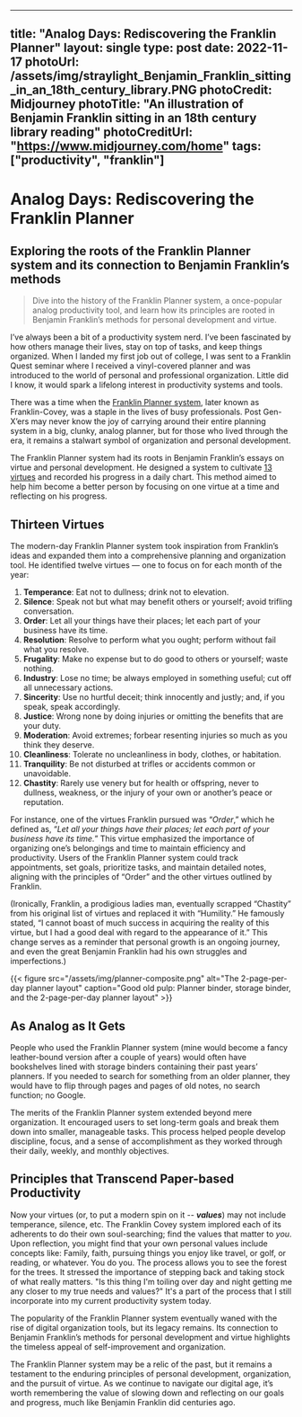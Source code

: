 
---
title: "Analog Days: Rediscovering the Franklin Planner"
layout: single
type: post
date: 2022-11-17
photoUrl: /assets/img/straylight_Benjamin_Franklin_sitting_in_an_18th_century_library.PNG
photoCredit: Midjourney
photoTitle: "An illustration of Benjamin Franklin sitting in an 18th century library reading"
photoCreditUrl: "https://www.midjourney.com/home"
tags: ["productivity", "franklin"]
---

# Analog Days: Rediscovering the Franklin Planner
## Exploring the roots of the Franklin Planner system and its connection to Benjamin Franklin’s methods

> Dive into the history of the Franklin Planner system, a once-popular analog productivity tool, and learn how its principles are rooted in Benjamin Franklin’s methods for personal development and virtue.

I’ve always been a bit of a productivity system nerd. I’ve been fascinated by how others manage their lives, stay on top of tasks, and keep things organized. When I landed my first job out of college, I was sent to a Franklin Quest seminar where I received a vinyl-covered planner and was introduced to the world of personal and professional organization. Little did I know, it would spark a lifelong interest in productivity systems and tools.

There was a time when the [Franklin Planner system](https://store.franklinplanner.com/), later known as Franklin-Covey, was a staple in the lives of busy professionals. Post Gen-X’ers may never know the joy of carrying around their entire planning system in a big, clunky, analog planner, but for those who lived through the era, it remains a stalwart symbol of organization and personal development.

The Franklin Planner system had its roots in Benjamin Franklin’s essays on virtue and personal development. He designed a system to cultivate [13 virtues](https://www.cnn.com/2018/03/01/health/13-virtues-wisdom-project/index.html) and recorded his progress in a daily chart. This method aimed to help him become a better person by focusing on one virtue at a time and reflecting on his progress.

## Thirteen Virtues

The modern-day Franklin Planner system took inspiration from Franklin’s ideas and expanded them into a comprehensive planning and organization tool. He identified twelve virtues — one to focus on for each month of the year:

1. **Temperance**: Eat not to dullness; drink not to elevation.
2. **Silence**: Speak not but what may benefit others or yourself; avoid trifling conversation.
3. **Order**: Let all your things have their places; let each part of your business have its time.
4. **Resolution**: Resolve to perform what you ought; perform without fail what you resolve.
5. **Frugality**: Make no expense but to do good to others or yourself; waste nothing.
6. **Industry**: Lose no time; be always employed in something useful; cut off all unnecessary actions.
7. **Sincerity**: Use no hurtful deceit; think innocently and justly; and, if you speak, speak accordingly.
8. **Justice**: Wrong none by doing injuries or omitting the benefits that are your duty.
9. **Moderation**: Avoid extremes; forbear resenting injuries so much as you think they deserve.
10. **Cleanliness**: Tolerate no uncleanliness in body, clothes, or habitation.
11. **Tranquility**: Be not disturbed at trifles or accidents common or unavoidable.
12. **Chastity**: Rarely use venery but for health or offspring, never to dullness, weakness, or the injury of your own or another’s peace or reputation.

For instance, one of the virtues Franklin pursued was “*Order*,” which he defined as, “*Let all your things have their places; let each part of your business have its time.*” This virtue emphasized the importance of organizing one’s belongings and time to maintain efficiency and productivity. Users of the Franklin Planner system could track appointments, set goals, prioritize tasks, and maintain detailed notes, aligning with the principles of “Order” and the other virtues outlined by Franklin.

(Ironically, Franklin, a prodigious ladies man, eventually scrapped “Chastity” from his original list of virtues and replaced it with “Humility.” He famously stated, “I cannot boast of much success in acquiring the reality of this virtue, but I had a good deal with regard to the appearance of it.” This change serves as a reminder that personal growth is an ongoing journey, and even the great Benjamin Franklin had his own struggles and imperfections.)

{{< figure src="/assets/img/planner-composite.png" alt="The 2-page-per-day planner layout" caption="Good old pulp: Planner binder, storage binder, and the 2-page-per-day planner layout" >}}

## As Analog as It Gets

People who used the Franklin Planner system (mine would become a fancy leather-bound version after a couple of years) would often have bookshelves lined with storage binders containing their past years’ planners. If you needed to search for something from an older planner, they would have to flip through pages and pages of old notes, no search function; no Google.

The merits of the Franklin Planner system extended beyond mere organization. It encouraged users to set long-term goals and break them down into smaller, manageable tasks. This process helped people develop discipline, focus, and a sense of accomplishment as they worked through their daily, weekly, and monthly objectives.

## Principles that Transcend Paper-based Productivity

Now your virtues (or, to put a modern spin on it -- ***values***) may not include temperance, silence, etc. The Franklin Covey system implored each of its adherents to do their own soul-searching; find the values that matter to *you*. Upon reflection, you might find that your own personal values include concepts like: Family, faith, pursuing things you enjoy like travel, or golf, or reading, or whatever. You do you. The process allows you to see the forest for the trees. It stressed the importance of stepping back and taking stock of what really matters. "Is this thing I'm toiling over day and night getting me any closer to my true needs and values?" It's a part of the process that I still incorporate into my current productivity system today.

The popularity of the Franklin Planner system eventually waned with the rise of digital organization tools, but its legacy remains. Its connection to Benjamin Franklin’s methods for personal development and virtue highlights the timeless appeal of self-improvement and organization.

The Franklin Planner system may be a relic of the past, but it remains a testament to the enduring principles of personal development, organization, and the pursuit of virtue. As we continue to navigate our digital age, it’s worth remembering the value of slowing down and reflecting on our goals and progress, much like Benjamin Franklin did centuries ago.
